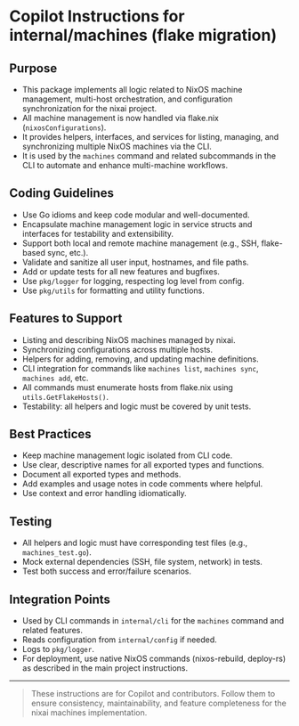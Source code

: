 # Copilot Instructions for internal/machines (flake migration)

## Purpose
- This package implements all logic related to NixOS machine management, multi-host orchestration, and configuration synchronization for the nixai project.
- All machine management is now handled via flake.nix (`nixosConfigurations`).
- It provides helpers, interfaces, and services for listing, managing, and synchronizing multiple NixOS machines via the CLI.
- It is used by the `machines` command and related subcommands in the CLI to automate and enhance multi-machine workflows.

## Coding Guidelines
- Use Go idioms and keep code modular and well-documented.
- Encapsulate machine management logic in service structs and interfaces for testability and extensibility.
- Support both local and remote machine management (e.g., SSH, flake-based sync, etc.).
- Validate and sanitize all user input, hostnames, and file paths.
- Add or update tests for all new features and bugfixes.
- Use `pkg/logger` for logging, respecting log level from config.
- Use `pkg/utils` for formatting and utility functions.

## Features to Support
- Listing and describing NixOS machines managed by nixai.
- Synchronizing configurations across multiple hosts.
- Helpers for adding, removing, and updating machine definitions.
- CLI integration for commands like `machines list`, `machines sync`, `machines add`, etc.
- All commands must enumerate hosts from flake.nix using `utils.GetFlakeHosts()`.
- Testability: all helpers and logic must be covered by unit tests.

## Best Practices
- Keep machine management logic isolated from CLI code.
- Use clear, descriptive names for all exported types and functions.
- Document all exported types and methods.
- Add examples and usage notes in code comments where helpful.
- Use context and error handling idiomatically.

## Testing
- All helpers and logic must have corresponding test files (e.g., `machines_test.go`).
- Mock external dependencies (SSH, file system, network) in tests.
- Test both success and error/failure scenarios.

## Integration Points
- Used by CLI commands in `internal/cli` for the `machines` command and related features.
- Reads configuration from `internal/config` if needed.
- Logs to `pkg/logger`.
- For deployment, use native NixOS commands (nixos-rebuild, deploy-rs) as described in the main project instructions.

---
> These instructions are for Copilot and contributors. Follow them to ensure consistency, maintainability, and feature completeness for the nixai machines implementation.
